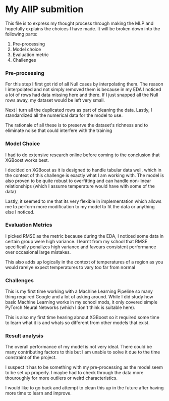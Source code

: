 # My AIIP submition
This file is to express my thought process through making the MLP
and hopefully explains the choices I have made. It will be broken down
into the following parts:
1. Pre-processing
2. Model choice
3. Evaluation metric
4. Challenges

### Pre-processing
For this step I first got rid of all Null cases by interpolating them. The reason I interpolated 
and not simply removed them is because in my EDA I noticed a lot of rows had data missing here and there.
If I just snapped all the Null rows away, my dataset would be left very small.

Next I turn all the duplicated rows as part of cleaning the data. Lastly, I standardized all the numerical
data for the model to use.

The rationale of all these is to preserve the dataset's richness and to eliminate noise that could interfere
with the training

### Model Choice
I had to do extensive research online before coming to the conclusion that XGBoost works best.

I decided on XGBoost as it is designed to handle tabular data well, which in the context of this
challenge is exactly what I am working with. The model is also proven to be quite robust to overfitting
and can handle non-linear relationships (which I assume temperature would have with some of the data)

Lastly, it seemed to me that its very flexible in implementation which allows me to perform
more modification to my model to fit the data or anything else I noticed.

### Evaluation Metrics

I picked RMSE as the metric because during the EDA, I noticed some data in certain group were high variance.
I learnt from my school that RMSE specifically penalizes high variance and favours consistent performance 
over occasional large mistakes. 

This also adds up logically in the context of temperatures of a region as you would rarelye expect temperatures to vary too far from normal

### Challenges

This is my first time working with a Machine Learning Pipeline so many thing required Google and 
a lot of asking around. While I did study how basic Machine Learning works in my school mods,
it only covered simple PyTorch Neural Networks (which I don't think is suitable here).

This is also my first time hearing abnout XGBoost so it required some time to learn what it is
and whats so different from other models that exist.

### Result analysis

The overall performance of my model is not very ideal. There could be many contributing factors to this
but I am unable to solve it due to the time constraint of the project.

I suspect it has to be something with my pre-processing as the model seem to be set up properly. I 
maybe had to check through the data more thouroughly for more outliers or weird characteristics.

I would like to go back and attempt to clean this up in the future after having more time to learn and
improve.

